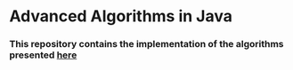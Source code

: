# Advanced Algorithms in Java
### This repository contains the implementation of the algorithms presented [here](https://www.udemy.com/course/advanced-algorithms-using-java/) 
